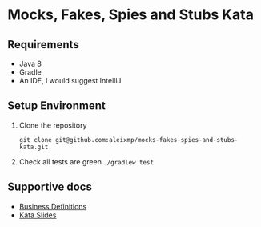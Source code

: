 # Mocks, Fakes, Spies and Stubs Kata

## Requirements

- Java 8
- Gradle
- An IDE, I would suggest IntelliJ

## Setup Environment

1. Clone the repository

    `git clone git@github.com:aleixmp/mocks-fakes-spies-and-stubs-kata.git`
2. Check all tests are green
    `./gradlew test` 

## Supportive docs

- [Business Definitions](docs/BusinessDefinitions.md)
- [Kata Slides](https://docs.google.com/presentation/d/1RTIjilK8zIiKfilBqD8x9UavBJFn089ORiLlBBgjidg)
